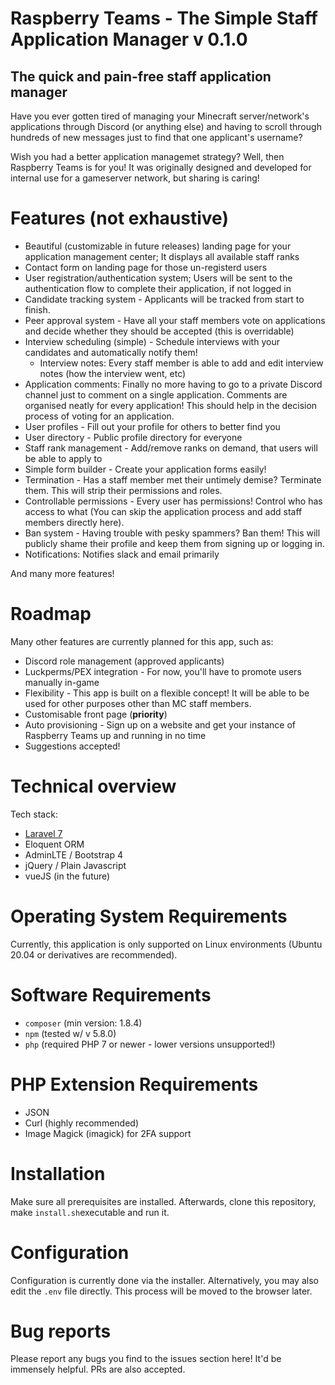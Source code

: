 # Raspberry Teams - The Simple Staff Application Manager v 0.1.0
## The quick and pain-free staff application manager

Have you ever gotten tired of managing your Minecraft server/network's applications through Discord (or anything else) and having to scroll through hundreds of new messages just to find that one applicant's username?


Wish you had a better application managemet strategy? Well, then Raspberry Teams is for you! It was originally designed and developed for internal use for a gameserver network, but sharing is caring!


# Features (not exhaustive)
 - Beautiful (customizable in future releases) landing page for your application management center; It displays all available staff ranks
 - Contact form on landing page for those un-registerd users
 - User registration/authentication system; Users will be sent to the authentication flow to complete their application, if not logged in
 - Candidate tracking system - Applicants will be tracked from start to finish.
 - Peer approval system - Have all your staff members vote on applications and decide whether they should be accepted (this is overridable)
 - Interview scheduling (simple) - Schedule interviews with your candidates and automatically notify them!
   - Interview notes: Every staff member is able to add and edit interview notes (how the interview went, etc)
 - Application comments: Finally no more having to go to a private Discord channel just to comment on a single application. Comments are organised neatly for every application! This should help in the decision process of voting for an application.
 - User profiles - Fill out your profile for others to better find you
 - User directory - Public profile directory for everyone
 - Staff rank management - Add/remove ranks on demand, that users will be able to apply to
 - Simple form builder - Create your application forms easily!
 - Termination - Has a staff member met their untimely demise? Terminate them. This will strip their permissions and roles.
 - Controllable permissions - Every user has permissions! Control who has access to what (You can skip the application process and add staff members directly here).
 - Ban system - Having trouble with pesky spammers? Ban them! This will publicly shame their profile and keep them from signing up or logging in.
 - Notifications: Notifies slack and email primarily

 And many more features!

# Roadmap

Many other features are currently planned for this app, such as:
  - Discord role management (approved applicants)
  - Luckperms/PEX integration - For now, you'll have to promote users manually in-game
  - Flexibility - This app is built on a flexible concept! It will be able to be used for other purposes other than MC staff members.
  - Customisable front page (**priority**)
  - Auto provisioning - Sign up on a website and get your instance of Raspberry Teams up and running in no time
  - Suggestions accepted!


# Technical overview

Tech stack:
 - [Laravel 7](https://laravel.com/)
 - Eloquent ORM
 - AdminLTE / Bootstrap 4
 - jQuery / Plain Javascript
 - vueJS (in the future)

# Operating System Requirements

 Currently, this application is only supported on Linux environments (Ubuntu 20.04 or derivatives are recommended).

# Software Requirements
 - ``composer`` (min version: 1.8.4)
 - ``npm`` (tested w/ v 5.8.0)
 - ``php`` (required PHP 7 or newer - lower versions unsupported!)

 # PHP Extension Requirements

 - JSON
 - Curl (highly recommended)
 - Image Magick (imagick) for 2FA support

 # Installation

 Make sure all prerequisites are installed. Afterwards, clone this repository, make ``install.sh``executable and run it.

 # Configuration
Configuration is currently done via the installer. Alternatively, you may also edit the ``.env`` file directly.
This process will be moved to the browser later.

# Bug reports

Please report any bugs you find to the issues section here! It'd be immensely helpful. PRs are also accepted.
